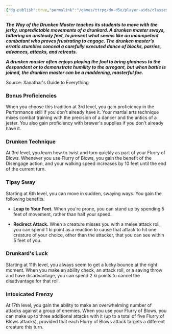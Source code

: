 ```yaml
---
{"dg-publish":true,"permalink":"/games/ttrpg/dn-d5e/player-aids/classes/class-specialisations/monk-way-of-the-drunken-master/","tags":["sub-class","ttrpg/dnd/5e"],"noteIcon":""}
---
```



**_The Way of the Drunken Master teaches its students to move with the jerky, unpredictable movements of a drunkard. A drunken master sways, tottering on unsteady feet, to present what seems like an incompetent combatant who proves frustrating to engage. The drunken master’s erratic stumbles conceal a carefully executed dance of blocks, parries, advances, attacks, and retreats._**

**_A drunken master often enjoys playing the fool to bring gladness to the despondent or to demonstrate humility to the arrogant, but when battle is joined, the drunken master can be a maddening, masterful foe._**

Source: Xanathar's Guide to Everything

### Bonus Proficiencies

When you choose this tradition at 3rd level, you gain proficiency in the Performance skill if you don't already have it. Your martial arts technique mixes combat training with the precision of a dancer and the antics of a jester. You also gain proficiency with brewer's supplies if you don't already have it.

### Drunken Technique

At 3rd level, you learn how to twist and turn quickly as part of your Flurry of Blows. Whenever you use Flurry of Blows, you gain the benefit of the Disengage action, and your walking speed increases by 10 feet until the end of the current turn.

### Tipsy Sway

Starting at 6th level, you can move in sudden, swaying ways. You gain the following benefits.

- **Leap to Your Feet.** When you're prone, you can stand up by spending 5 feet of movement, rather than half your speed.

- **Redirect Attack.** When a creature misses you with a melee attack roll, you can spend 1 ki point as a reaction to cause that attack to hit one creature of your choice, other than the attacker, that you can see within 5 feet of you.

### Drunkard's Luck

Starting at 11th level, you always seem to get a lucky bounce at the right moment. When you make an ability check, an attack roll, or a saving throw and have disadvantage, you can spend 2 ki points to cancel the disadvantage for that roll.

### Intoxicated Frenzy

At 17th level, you gain the ability to make an overwhelming number of attacks against a group of enemies. When you use your Flurry of Blows, you can make up to three additional attacks with it (up to a total of five Flurry of Blows attacks), provided that each Flurry of Blows attack targets a different creature this turn.
